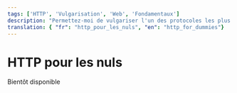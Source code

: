 ```yaml
---
tags: ['HTTP', 'Vulgarisation', 'Web', 'Fondamentaux']
description: "Permettez-moi de vulgariser l'un des protocoles les plus célèbres, HTTP"
translation: { "fr": "http_pour_les_nuls", "en": "http_for_dummies"}
---
```


# HTTP pour les nuls

Bientôt disponible